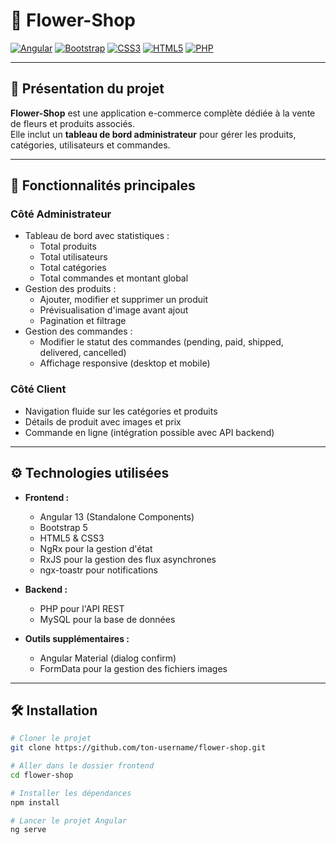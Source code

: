 # 🌸 Flower-Shop

[![Angular](https://img.shields.io/badge/Angular-13-red?style=for-the-badge&logo=angular&logoColor=white)](https://angular.io/)
[![Bootstrap](https://img.shields.io/badge/Bootstrap-5-purple?style=for-the-badge&logo=bootstrap&logoColor=white)](https://getbootstrap.com/)
[![CSS3](https://img.shields.io/badge/CSS3-1572B6?style=for-the-badge&logo=css3&logoColor=white)](https://developer.mozilla.org/fr/docs/Web/CSS)
[![HTML5](https://img.shields.io/badge/HTML5-E34F26?style=for-the-badge&logo=html5&logoColor=white)](https://developer.mozilla.org/fr/docs/Web/HTML)
[![PHP](https://img.shields.io/badge/PHP-777BB4?style=for-the-badge&logo=php&logoColor=white)](https://www.php.net/)

---

## 🚀 Présentation du projet

**Flower-Shop** est une application e-commerce complète dédiée à la vente de fleurs et produits associés.  
Elle inclut un **tableau de bord administrateur** pour gérer les produits, catégories, utilisateurs et commandes.

---

## 🧩 Fonctionnalités principales

### Côté Administrateur

- Tableau de bord avec statistiques :
  - Total produits
  - Total utilisateurs
  - Total catégories
  - Total commandes et montant global
- Gestion des produits :
  - Ajouter, modifier et supprimer un produit
  - Prévisualisation d'image avant ajout
  - Pagination et filtrage
- Gestion des commandes :
  - Modifier le statut des commandes (pending, paid, shipped, delivered, cancelled)
  - Affichage responsive (desktop et mobile)

### Côté Client

- Navigation fluide sur les catégories et produits
- Détails de produit avec images et prix
- Commande en ligne (intégration possible avec API backend)

---

## ⚙️ Technologies utilisées

- **Frontend :**
  - Angular 13 (Standalone Components)
  - Bootstrap 5
  - HTML5 & CSS3
  - NgRx pour la gestion d'état
  - RxJS pour la gestion des flux asynchrones
  - ngx-toastr pour notifications

- **Backend :**
  - PHP pour l'API REST
  - MySQL pour la base de données

- **Outils supplémentaires :**
  - Angular Material (dialog confirm)
  - FormData pour la gestion des fichiers images

---

## 🛠️ Installation

```bash
# Cloner le projet
git clone https://github.com/ton-username/flower-shop.git

# Aller dans le dossier frontend
cd flower-shop

# Installer les dépendances
npm install

# Lancer le projet Angular
ng serve
